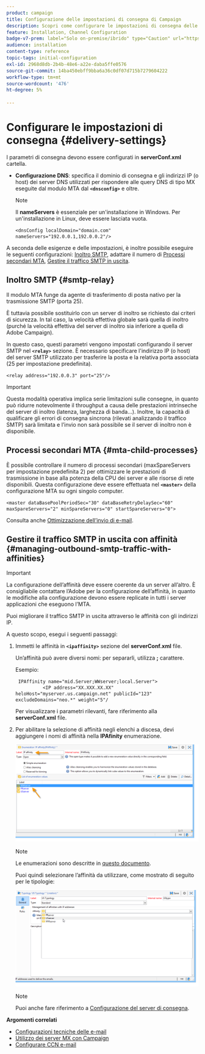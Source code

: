 ```yaml
---
product: campaign
title: Configurazione delle impostazioni di consegna di Campaign
description: Scopri come configurare le impostazioni di consegna delle campagne
feature: Installation, Channel Configuration
badge-v7-prem: label="Solo on-premise/ibrido" type="Caution" url="https://experienceleague.adobe.com/docs/campaign-classic/using/installing-campaign-classic/architecture-and-hosting-models/hosting-models-lp/hosting-models.html?lang=it" tooltip="Applicabile solo alle distribuzioni on-premise e ibride"
audience: installation
content-type: reference
topic-tags: initial-configuration
exl-id: 2968d8db-2b4b-48e6-a22e-daba5ffe0576
source-git-commit: 14ba450ebff9bba6a36c0df07d715b7279604222
workflow-type: tm+mt
source-wordcount: '476'
ht-degree: 5%

---
```


# Configurare le impostazioni di consegna {#delivery-settings}



I parametri di consegna devono essere configurati in **serverConf.xml** cartella.

* **Configurazione DNS**: specifica il dominio di consegna e gli indirizzi IP (o host) dei server DNS utilizzati per rispondere alle query DNS di tipo MX eseguite dal modulo MTA dal **`<dnsconfig>`** e oltre.

  >[!NOTE]
  >
  >Il **nameServers** è essenziale per un&#39;installazione in Windows. Per un&#39;installazione in Linux, deve essere lasciata vuota.

  ```
  <dnsConfig localDomain="domain.com" nameServers="192.0.0.1,192.0.0.2"/>
  ```

A seconda delle esigenze e delle impostazioni, è inoltre possibile eseguire le seguenti configurazioni: [Inoltro SMTP](#smtp-relay), adattare il numero di [Processi secondari MTA](#mta-child-processes), [Gestire il traffico SMTP in uscita](#managing-outbound-smtp-traffic-with-affinities).

## Inoltro SMTP {#smtp-relay}

Il modulo MTA funge da agente di trasferimento di posta nativo per la trasmissione SMTP (porta 25).

È tuttavia possibile sostituirlo con un server di inoltro se richiesto dai criteri di sicurezza. In tal caso, la velocità effettiva globale sarà quella di inoltro (purché la velocità effettiva del server di inoltro sia inferiore a quella di Adobe Campaign).

In questo caso, questi parametri vengono impostati configurando il server SMTP nel **`<relay>`** sezione. È necessario specificare l&#39;indirizzo IP (o host) del server SMTP utilizzato per trasferire la posta e la relativa porta associata (25 per impostazione predefinita).

```
<relay address="192.0.0.3" port="25"/>
```

>[!IMPORTANT]
>
>Questa modalità operativa implica serie limitazioni sulle consegne, in quanto può ridurre notevolmente il throughput a causa delle prestazioni intrinseche del server di inoltro (latenza, larghezza di banda...). Inoltre, la capacità di qualificare gli errori di consegna sincrona (rilevati analizzando il traffico SMTP) sarà limitata e l’invio non sarà possibile se il server di inoltro non è disponibile.

## Processi secondari MTA {#mta-child-processes}

È possibile controllare il numero di processi secondari (maxSpareServers per impostazione predefinita 2) per ottimizzare le prestazioni di trasmissione in base alla potenza della CPU dei server e alle risorse di rete disponibili. Questa configurazione deve essere effettuata nel **`<master>`** della configurazione MTA su ogni singolo computer.

```
<master dataBasePoolPeriodSec="30" dataBaseRetryDelaySec="60" maxSpareServers="2" minSpareServers="0" startSpareServers="0">
```

Consulta anche [Ottimizzazione dell’invio di e-mail](../../installation/using/email-deliverability.md#email-sending-optimization).

## Gestire il traffico SMTP in uscita con affinità {#managing-outbound-smtp-traffic-with-affinities}

>[!IMPORTANT]
>
>La configurazione dell’affinità deve essere coerente da un server all’altro. È consigliabile contattare l’Adobe per la configurazione dell’affinità, in quanto le modifiche alla configurazione devono essere replicate in tutti i server applicazioni che eseguono l’MTA.

Puoi migliorare il traffico SMTP in uscita attraverso le affinità con gli indirizzi IP.

A questo scopo, esegui i seguenti passaggi:

1. Immetti le affinità in **`<ipaffinity>`** sezione del **serverConf.xml** file.

   Un’affinità può avere diversi nomi: per separarli, utilizza **;** carattere.

   Esempio:

   ```
    IPAffinity name="mid.Server;WWserver;local.Server">
             <IP address="XX.XXX.XX.XX" heloHost="myserver.us.campaign.net" publicId="123" excludeDomains="neo.*" weight="5"/
   ```

   Per visualizzare i parametri rilevanti, fare riferimento alla **serverConf.xml** file.

1. Per abilitare la selezione di affinità negli elenchi a discesa, devi aggiungere i nomi di affinità nella **IPAfinity** enumerazione.

   ![](assets/ipaffinity_enum.png)

   >[!NOTE]
   >
   >Le enumerazioni sono descritte in [questo documento](../../platform/using/managing-enumerations.md).

   Puoi quindi selezionare l’affinità da utilizzare, come mostrato di seguito per le tipologie:

   ![](assets/ipaffinity_typology.png)

   >[!NOTE]
   >
   >Puoi anche fare riferimento a [Configurazione del server di consegna](../../installation/using/email-deliverability.md#delivery-server-configuration).

**Argomenti correlati**
* [Configurazioni tecniche delle e-mail](email-deliverability.md)
* [Utilizzo dei server MX con Campaign](using-mx-servers.md)
* [Configurare CCN e-mail](email-archiving.md)
